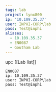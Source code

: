 ```yaml
---
tags: lab
project: lynx800
ip: '10.109.35.37'
user: INPHI-CORP\lab
pass: Test@inphi
aliases:
  - 10.109.35.37
  - EN0087
  - Goutham Lab
---
```

up:: [[Lab list]]

```
EN0087
ip: 10.109.35.37
user: INPHI-CORP\lab
pass: Test@inphi
```